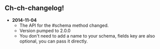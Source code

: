 ## Ch-ch-changelog!

* __2014-11-04__
  * The API for the #schema method changed.
  * Version pumped to 2.0.0
  * You don't need to add a name to your schema, fields key are also optional,
    you can pass it directly.
